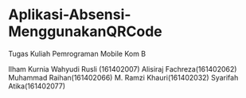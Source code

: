 # Aplikasi-Absensi-MenggunakanQRCode
 Tugas Kuliah Pemrograman Mobile Kom B

Ilham Kurnia Wahyudi Rusli (161402007)
Alisiraj Fachreza(161402062)
Muhammad Raihan(161402066)
M. Ramzi Khauri(161402032)
Syarifah Atika(161402077)
